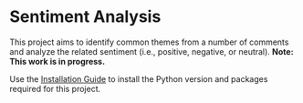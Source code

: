 # Sentiment Analysis

This project aims to identify common themes from a number of comments and analyze the related sentiment (i.e., positive, negative, or neutral). 
**Note: This work is in progress.**

Use the [Installation Guide](./installation/readme.md) to install the Python version and packages required for this project.

